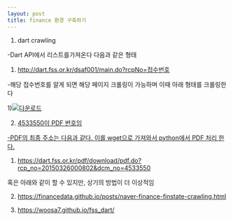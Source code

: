 ```yaml
---
layout: post
title: finance 환경 구축하기
---
```

1. dart crawling

-Dart API에서 리스트를가져온다 다음과 같은 형태
  
  1) http://dart.fss.or.kr/dsaf001/main.do?rcpNo=접수번호
  
-해당 접수번호를 알게 되면 해당 페이지 크롤링이 가능하며 이때 아래 형태를 크롤링한다
  
  1)<a href="#download" onclick="openPdfDownload('20150326000802', '4533550'); return false;"><img src="/images/common/viewer_down.gif" style="cursor:pointer;" alt="다운로드" title="다운로드">

  2) 4533550이 PDF 번호임
 
 -PDF의 최종 주소는 다음과 같다. 이를 wget으로 가져와서 python에서 PDF 처리 한다.
 
  1) https://dart.fss.or.kr/pdf/download/pdf.do?rcp_no=20150326000802&dcm_no=4533550
   
혹은 아래와 같이 할 수 있지만, 상기의 방법이 더 이상적임

2. https://financedata.github.io/posts/naver-finance-finstate-crawling.html

3. https://woosa7.github.io/fss_dart/
